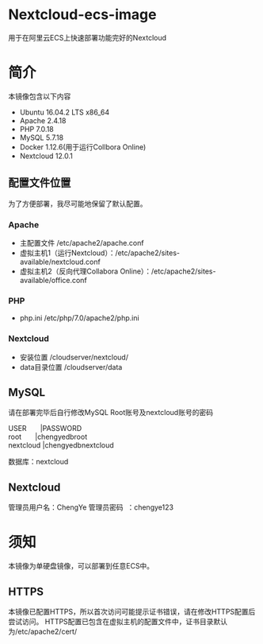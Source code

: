 # Nextcloud-ecs-image #
用于在阿里云ECS上快速部署功能完好的Nextcloud

# 简介 #

本镜像包含以下内容
* Ubuntu 16.04.2 LTS x86_64
* Apache 2.4.18
* PHP 7.0.18
* MySQL 5.7.18
* Docker 1.12.6(用于运行Collbora Online)
* Nextcloud 12.0.1

## 配置文件位置 ##
为了方便部署，我尽可能地保留了默认配置。
### Apache ###
* 主配置文件 /etc/apache2/apache.conf
* 虚拟主机1（运行Nextcloud）：/etc/apache2/sites-available/nextcloud.conf
* 虚拟主机2（反向代理Collabora Online）：/etc/apache2/sites-available/office.conf
### PHP ###
* php.ini /etc/php/7.0/apache2/php.ini
### Nextcloud ###
* 安装位置 /cloudserver/nextcloud/
* data目录位置 /cloudserver/data

## MySQL ##
请在部署完毕后自行修改MySQL Root账号及nextcloud账号的密码

USER       |PASSWORD<br />
root       |chengyedbroot<br />
nextcloud  |chengyedbnextcloud<br />

数据库：nextcloud

## Nextcloud ##
管理员用户名：ChengYe
管理员密码  ：chengye123

# 须知 #
本镜像为单硬盘镜像，可以部署到任意ECS中。
## HTTPS ##
本镜像已配置HTTPS，所以首次访问可能提示证书错误，请在修改HTTPS配置后尝试访问。
HTTPS配置已包含在虚拟主机的配置文件中，证书目录默认为/etc/apache2/cert/

